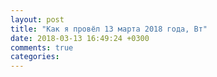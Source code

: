 ```yaml
---
layout: post
title: "Как я провёл 13 марта 2018 года, Вт"
date: 2018-03-13 16:49:24 +0300
comments: true
categories: 
---
```

